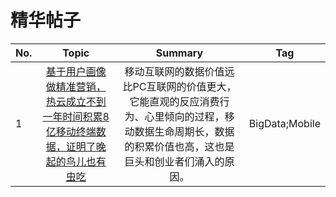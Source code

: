 # 精华帖子

| No.  | Topic  | Summary | Tag |
|:------------- |:---------------:| :-------------:|:-------------:|
| 1 | [基于用户画像做精准营销，热云成立不到一年时间积累8亿移动终端数据，证明了晚起的鸟儿也有虫吃](http://www.tuicool.com/wx/FR3eQbF?from=timeline&isappinstalled=1) | 移动互联网的数据价值远比PC互联网的价值更大，它能直观的反应消费行为、心里倾向的过程，移动数据生命周期长，数据的积累价值也高，这也是巨头和创业者们涌入的原因。 | BigData;Mobile |
